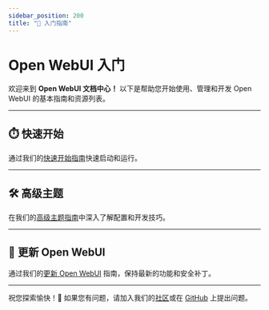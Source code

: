 ```yaml
---
sidebar_position: 200
title: "🚀 入门指南"
---
```


# Open WebUI 入门

欢迎来到 **Open WebUI 文档中心！** 以下是帮助您开始使用、管理和开发 Open WebUI 的基本指南和资源列表。

---

## ⏱️ 快速开始

通过我们的[快速开始指南](/getting-started/quick-start)快速启动和运行。

---

## 🛠️ 高级主题

在我们的[高级主题指南](/getting-started/advanced-topics)中深入了解配置和开发技巧。

---

## 🔄 更新 Open WebUI

通过我们的[更新 Open WebUI](./updating) 指南，保持最新的功能和安全补丁。

---

祝您探索愉快！🎉 如果您有问题，请加入我们的[社区](https://discord.gg/5rJgQTnV4s)或在 [GitHub](https://github.com/open-webui/open-webui) 上提出问题。
